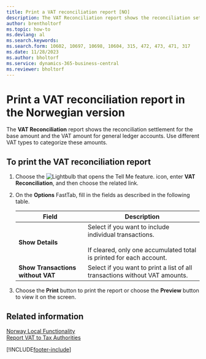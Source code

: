 ```yaml
---
title: Print a VAT reconciliation report [NO]
description: The VAT Reconciliation report shows the reconciliation settlement for the base amount and the VAT amount for general ledger accounts.
author: brentholtorf
ms.topic: how-to
ms.devlang: al
ms.search.keywords:
ms.search.form: 10602, 10697, 10698, 10604, 315, 472, 473, 471, 317
ms.date: 11/28/2023
ms.author: bholtorf
ms.service: dynamics-365-business-central
ms.reviewer: bholtorf
---
```

# Print a VAT reconciliation report in the Norwegian version
The **VAT Reconciliation** report shows the reconciliation settlement for the base amount and the VAT amount for general ledger accounts. Use different VAT types to categorize these amounts.  

## To print the VAT reconciliation report  

1.  Choose the ![Lightbulb that opens the Tell Me feature.](../../media/ui-search/search_small.png "Tell me what you want to do") icon, enter **VAT Reconciliation**, and then choose the related link.  
2.  On the **Options** FastTab, fill in the fields as described in the following table.  

    |Field|Description|  
    |---------------------------------|---------------------------------------|  
    |**Show Details**|Select if you want to include individual transactions.<br /><br /> If cleared, only one accumulated total is printed for each account.|  
    |**Show Transactions without VAT**|Select if you want to print a list of all transactions without VAT amounts.|  

3.  Choose the **Print** button to print the report or choose the **Preview** button to view it on the screen.  

## Related information  
 [Norway Local Functionality](norway-local-functionality.md)   
 [Report VAT to Tax Authorities](../../finance-how-report-vat.md)


[!INCLUDE[footer-include](../../includes/footer-banner.md)]

